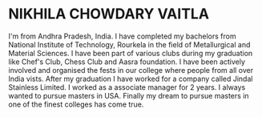 # NIKHILA CHOWDARY VAITLA
I'm from Andhra Pradesh, India. I have completed my bachelors from National Institute of Technology, Rourkela in the field of Metallurgical and Material Sciences. I have been part of various clubs during my graduation like Chef's Club, Chess Club and Aasra foundation. I have been actively involved and organised the fests in our college where people from all over India vists. After my graduation I have worked for a company called Jindal Stainless Limited. I worked as a associate manager for 2 years. I always wanted to pursue masters in USA. Finally my dream to pursue masters in one of the finest colleges has come true.


